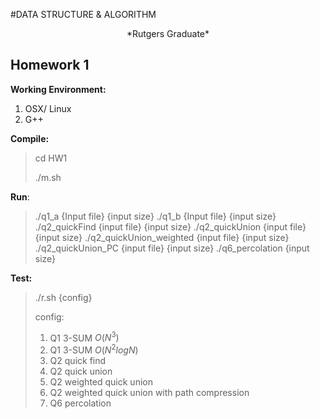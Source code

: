#DATA STRUCTURE & ALGORITHM
<center>*Rutgers Graduate*</center>

## Homework 1

**Working Environment:** 

1. OSX/ Linux
2. G++

**Compile:**

> cd HW1
>
> ./m.sh	

**Run**:

> ./q1_a {Input file} {input size}
> ./q1_b {Input file} {input size}
> ./q2_quickFind {input file} {input size}
> ./q2_quickUnion {input file} {input size}
> ./q2_quickUnion_weighted {input file} {input size}
> ./q2_quickUnion_PC {input file} {input size}
> ./q6_percolation {input size}

**Test:**

> ./r.sh {config}
>
> config: 
>
> 1. Q1 3-SUM $O(N^3)$
> 2. Q1 3-SUM $O(N^2logN)$
> 3. Q2 quick find
> 4. Q2 quick union
> 5. Q2 weighted quick union 
> 6. Q2 weighted quick union with path compression
> 7. Q6 percolation